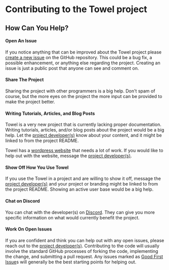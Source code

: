 # Contributing to the Towel project

## How Can You Help?

#### Open An Issue

If you notice anything that can be improved about the Towel project please [create a new issue](https://github.com/ZacharyPatten/Towel/issues/new/choose) on the GitHub repository. This could be a bug fix, a possible enhancement, or anything else regarding the project. Creating an issue is just a public post that anyone can see and comment on.

#### Share The Project

Sharing the project with other programmers is a big help. Don't spam of course, but the more eyes on the project the more input can be provided to make the project better.

#### Writing Tutorials, Articles, and Blog Posts

Towel is a very new project that is currently lacking proper documentation. Writing tutorials, articles, and/or blog posts about the project would be a big help. Let the [project developer(s)](https://github.com/ZacharyPatten/Towel#developers) know about your content, and it might be linked to from the project README.

Towel has a [wordpress website](http://towelcode.com/) that needs a lot of work. If you would like to help out with the website,  message the [project developer(s)](https://github.com/ZacharyPatten/Towel#developers).

#### Show Off How You Use Towel

If you use the Towel in a project and are willing to show it off, message the [project developer(s)](https://github.com/ZacharyPatten/Towel#developers) and your project or branding might be linked to from the project README. Showing an active user base would be a big help.

#### Chat on Discord

You can chat with the developer(s) on [Discord](https://discord.gg/4XbQbwF). They can give you more specific information on what would currently benefit the project.

#### Work On Open Issues

If you are confident and think you can help out with any open issues, please reach out to the [project developer(s)](https://github.com/ZacharyPatten/Towel#developers). Contributing to the code will usually involve the standard GitHub processes of forking the code, implementing the change, and submitting a pull request. Any issues marked as [Good First Issue](https://github.com/ZacharyPatten/Towel/contribute)s will generally be the best starting points for helping out.
